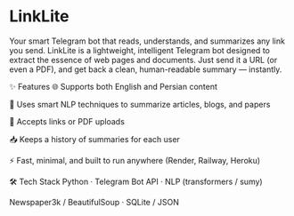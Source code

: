 # LinkLite
Your smart Telegram bot that reads, understands, and summarizes any link you send.  LinkLite is a lightweight, intelligent Telegram bot designed to extract the essence of web pages and documents. Just send it a URL (or even a PDF), and get back a clean, human-readable summary — instantly.

✨ Features
🌐 Supports both English and Persian content

🧠 Uses smart NLP techniques to summarize articles, blogs, and papers

📄 Accepts links or PDF uploads

📥 Keeps a history of summaries for each user

⚡ Fast, minimal, and built to run anywhere (Render, Railway, Heroku)


🛠️ Tech Stack
Python · Telegram Bot API · NLP (transformers / sumy)

Newspaper3k / BeautifulSoup · SQLite / JSON
